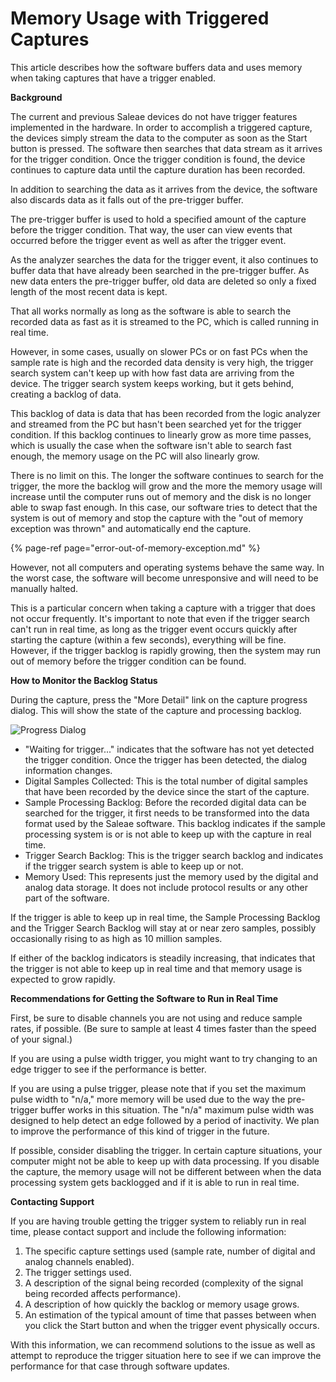 # Memory Usage with Triggered Captures

This article describes how the software buffers data and uses memory when taking captures that have a trigger enabled.

**Background**

The current and previous Saleae devices do not have trigger features implemented in the hardware. In order to accomplish a triggered capture, the devices simply stream the data to the computer as soon as the Start button is pressed. The software then searches that data stream as it arrives for the trigger condition. Once the trigger condition is found, the device continues to capture data until the capture duration has been recorded.

In addition to searching the data as it arrives from the device, the software also discards data as it falls out of the pre-trigger buffer.

The pre-trigger buffer is used to hold a specified amount of the capture before the trigger condition. That way, the user can view events that occurred before the trigger event as well as after the trigger event.

As the analyzer searches the data for the trigger event, it also continues to buffer data that have already been searched in the pre-trigger buffer. As new data enters the pre-trigger buffer, old data are deleted so only a fixed length of the most recent data is kept.

That all works normally as long as the software is able to search the recorded data as fast as it is streamed to the PC, which is called running in real time.

However, in some cases, usually on slower PCs or on fast PCs when the sample rate is high and the recorded data density is very high, the trigger search system can't keep up with how fast data are arriving from the device. The trigger search system keeps working, but it gets behind, creating a backlog of data.

This backlog of data is data that has been recorded from the logic analyzer and streamed from the PC but hasn't been searched yet for the trigger condition. If this backlog continues to linearly grow as more time passes, which is usually the case when the software isn't able to search fast enough, the memory usage on the PC will also linearly grow.

There is no limit on this. The longer the software continues to search for the trigger, the more the backlog will grow and the more the memory usage will increase until the computer runs out of memory and the disk is no longer able to swap fast enough. In this case, our software tries to detect that the system is out of memory and stop the capture with the "out of memory exception was thrown" and automatically end the capture.

{% page-ref page="error-out-of-memory-exception.md" %}

However, not all computers and operating systems behave the same way. In the worst case, the software will become unresponsive and will need to be manually halted.

This is a particular concern when taking a capture with a trigger that does not occur frequently. It's important to note that even if the trigger search can't run in real time, as long as the trigger event occurs quickly after starting the capture \(within a few seconds\), everything will be fine. However, if the trigger backlog is rapidly growing, then the system may run out of memory before the trigger condition can be found.

**How to Monitor the Backlog Status**

During the capture, press the "More Detail" link on the capture progress dialog. This will show the state of the capture and processing backlog.

![Progress Dialog](https://trello-attachments.s3.amazonaws.com/55f0a61a10f9f592573a4205/58f268b2b1ed5dd58e181477/3d67bd143c740b2b3f7296774bf37f03/backlog.PNG)

* "Waiting for trigger..." indicates that the software has not yet detected the trigger condition. Once the trigger has been detected, the dialog information changes.
* Digital Samples Collected: This is the total number of digital samples that have been recorded by the device since the start of the capture.
* Sample Processing Backlog: Before the recorded digital data can be searched for the trigger, it first needs to be transformed into the data format used by the Saleae software. This backlog indicates if the sample processing system is or is not able to keep up with the capture in real time.
* Trigger Search Backlog: This is the trigger search backlog and indicates if the trigger search system is able to keep up or not.
* Memory Used: This represents just the memory used by the digital and analog data storage. It does not include protocol results or any other part of the software.

If the trigger is able to keep up in real time, the Sample Processing Backlog and the Trigger Search Backlog will stay at or near zero samples, possibly occasionally rising to as high as 10 million samples.

If either of the backlog indicators is steadily increasing, that indicates that the trigger is not able to keep up in real time and that memory usage is expected to grow rapidly.

**Recommendations for Getting the Software to Run in Real Time**

First, be sure to disable channels you are not using and reduce sample rates, if possible. \(Be sure to sample at least 4 times faster than the speed of your signal.\)

If you are using a pulse width trigger, you might want to try changing to an edge trigger to see if the performance is better.

If you are using a pulse trigger, please note that if you set the maximum pulse width to "n/a," more memory will be used due to the way the pre-trigger buffer works in this situation. The "n/a" maximum pulse width was designed to help detect an edge followed by a period of inactivity. We plan to improve the performance of this kind of trigger in the future.

If possible, consider disabling the trigger. In certain capture situations, your computer might not be able to keep up with data processing. If you disable the capture, the memory usage will not be different between when the data processing system gets backlogged and if it is able to run in real time.

**Contacting Support**

If you are having trouble getting the trigger system to reliably run in real time, please contact support and include the following information:

1. The specific capture settings used \(sample rate, number of digital and analog channels enabled\).
2. The trigger settings used.
3. A description of the signal being recorded \(complexity of the signal being recorded affects performance\).
4. A description of how quickly the backlog or memory usage grows.
5. An estimation of the typical amount of time that passes between when you click the Start button and when the trigger event physically occurs.

With this information, we can recommend solutions to the issue as well as attempt to reproduce the trigger situation here to see if we can improve the performance for that case through software updates.

